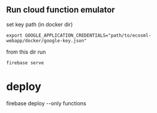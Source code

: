 ## Run cloud function emulator

set key path (in docker dir)
```
export GOOGLE_APPLICATION_CREDENTIALS="path/to/ecosml-webapp/docker/google-key.json"
```

from this dir run
```
firebase serve
```

# deploy 

firebase deploy --only functions
